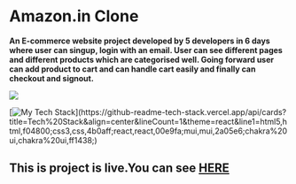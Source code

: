 # Amazon.in Clone
**An E-commerce website project developed by 5 developers in 6 days where user can singup, login with an email. User can see different pages and different products which are categorised well. Going forward user can add product to cart and can handle cart easily and finally can checkout and signout.**

<img src="https://asifshaikh01.github.io/static/media/amazon_clone_image.000eea1de2963e31f9a0.png">


[![My Tech Stack](https://github-readme-tech-stack.vercel.app/api/cards?title=Tech%20Stack&align=center&lineCount=1&theme=react&line1=html5,html,f04800;css3,css,4b0aff;react,react,00e9fa;mui,mui,2a05e6;chakra%20ui,chakra%20ui,ff1438;)](https://github-readme-tech-stack.vercel.app/api/cards?title=Tech%20Stack&align=center&lineCount=1&theme=react&line1=html5,html,f04800;css3,css,4b0aff;react,react,00e9fa;mui,mui,2a05e6;chakra%20ui,chakra%20ui,ff1438;)

## This is project is live.You can see [HERE](https://steady-swan-05d49a.netlify.app/)
